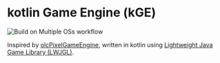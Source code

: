 # kotlin Game Engine (kGE)

![Build on Multiple OSs workflow](https://github.com/staticsanches/kge/actions/workflows/build-multiple-os.yaml/badge.svg)

Inspired by [olcPixelGameEngine](https://github.com/OneLoneCoder/olcPixelGameEngine), written in kotlin
using [Lightweight Java Game Library (LWJGL)](https://www.lwjgl.org).
